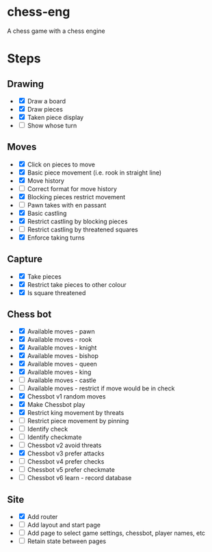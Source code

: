 # chess-eng
A chess game with a chess engine

# Steps
## Drawing
* <input type="checkbox" checked />  Draw a board 
* <input type="checkbox" checked />  Draw pieces 
* <input type="checkbox" checked />  Taken piece display 
* <input type="checkbox" />  Show whose turn

## Moves
* <input type="checkbox" checked />  Click on pieces to move 
* <input type="checkbox" checked />  Basic piece movement (i.e. rook in straight line) 
* <input type="checkbox" checked />  Move history 
* <input type="checkbox" />  Correct format for move history
* <input type="checkbox" checked />  Blocking pieces restrict movement 
* <input type="checkbox" />  Pawn takes with en passant
* <input type="checkbox" checked />  Basic castling 
* <input type="checkbox" checked />  Restrict castling by blocking pieces 
* <input type="checkbox" />  Restrict castling by threatened squares
* <input type="checkbox" checked />  Enforce taking turns 

## Capture
* <input type="checkbox" checked />  Take pieces 
* <input type="checkbox" checked />  Restrict take pieces to other colour 
* <input type="checkbox" checked />  Is square threatened 

## Chess bot
* <input type="checkbox" checked />  Available moves - pawn 
* <input type="checkbox" checked />  Available moves - rook 
* <input type="checkbox" checked />  Available moves - knight 
* <input type="checkbox" checked />  Available moves - bishop 
* <input type="checkbox" checked />  Available moves - queen 
* <input type="checkbox" checked />  Available moves - king 
* <input type="checkbox" />  Available moves - castle
* <input type="checkbox" />  Available moves - restrict if move would be in check
* <input type="checkbox" checked />  Chessbot v1 random moves 
* <input type="checkbox" checked />  Make Chessbot play 
* <input type="checkbox" checked />  Restrict king movement by threats 
* <input type="checkbox" />  Restrict piece movement by pinning
* <input type="checkbox" />  Identify check
* <input type="checkbox" />  Identify checkmate
* <input type="checkbox" />  Chessbot v2 avoid threats
* <input type="checkbox" checked />  Chessbot v3 prefer attacks 
* <input type="checkbox" />  Chessbot v4 prefer checks
* <input type="checkbox" />  Chessbot v5 prefer checkmate
* <input type="checkbox" />  Chessbot v6 learn - record database

## Site
* <input type="checkbox" checked /> Add router
* <input type="checkbox"> Add layout and start page
* <input type="checkbox"> Add page to select game settings, chessbot, player names, etc
* <input type="checkbox"> Retain state between pages

